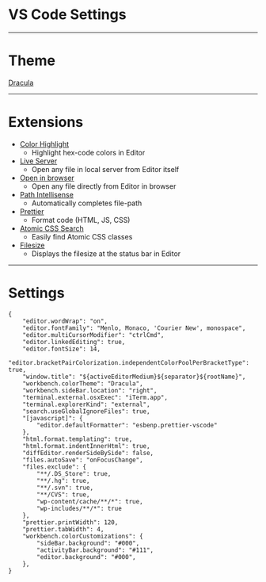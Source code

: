 # VS Code Settings

---

# Theme
[Dracula](https://marketplace.visualstudio.com/items?itemName=dracula-theme.theme-dracula&ssr=false#qna)

---

# Extensions

* [Color Highlight](https://marketplace.visualstudio.com/items?itemName=naumovs.color-highlight)
    * Highlight hex-code colors in Editor
* [Live Server](https://marketplace.visualstudio.com/items?itemName=yandeu.five-server)
    * Open any file in local server from Editor itself
* [Open in browser](https://marketplace.visualstudio.com/items?itemName=techer.open-in-browser)
    * Open any file directly from Editor in browser
* [Path Intellisense](https://marketplace.visualstudio.com/items?itemName=christian-kohler.path-intellisense)
    * Automatically completes file-path
* [Prettier](https://marketplace.visualstudio.com/items?itemName=esbenp.prettier-vscode)
    * Format code (HTML, JS, CSS)
* [Atomic CSS Search](https://marketplace.visualstudio.com/items?itemName=ArvinH.atomic-css-search)
    * Easily find Atomic CSS classes
* [Filesize](https://marketplace.visualstudio.com/items?itemName=mkxml.vscode-filesize)
    * Displays the filesize at the status bar in Editor
---

# Settings

```
{
    "editor.wordWrap": "on",
    "editor.fontFamily": "Menlo, Monaco, 'Courier New', monospace",
    "editor.multiCursorModifier": "ctrlCmd",
    "editor.linkedEditing": true,
    "editor.fontSize": 14,
    "editor.bracketPairColorization.independentColorPoolPerBracketType": true,
    "window.title": "${activeEditorMedium}${separator}${rootName}",
    "workbench.colorTheme": "Dracula",
    "workbench.sideBar.location": "right",
    "terminal.external.osxExec": "iTerm.app",
    "terminal.explorerKind": "external",
    "search.useGlobalIgnoreFiles": true,
    "[javascript]": {
        "editor.defaultFormatter": "esbenp.prettier-vscode"
    },
    "html.format.templating": true,
    "html.format.indentInnerHtml": true,
    "diffEditor.renderSideBySide": false,
    "files.autoSave": "onFocusChange",
    "files.exclude": {
        "**/.DS_Store": true,
        "**/.hg": true,
        "**/.svn": true,
        "**/CVS": true,
        "wp-content/cache/**/*": true,
        "wp-includes/**/*": true
    },
    "prettier.printWidth": 120,
    "prettier.tabWidth": 4,
    "workbench.colorCustomizations": {
        "sideBar.background": "#000",
        "activityBar.background": "#111",
        "editor.background": "#000",
    },
}
```
